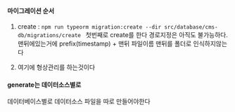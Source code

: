 #### 마이그레이션 순서
1. create : `npm run typeorm migration:create --dir src/database/cms-db/migrations/create `
첫번째로 create를 한다 경로지정은 아직도 불가능하다. 맨뒤에있는거에 prefix(timestamp) + 맨뒤 파일이름 맨뒤를 폴더로 인식하지않는다

2. 여기에 형상관리를 하는것이다

#### generate는 데이터소스별로
데이터베이스별로 데이터소스 파일을 따로 만들어야한다
